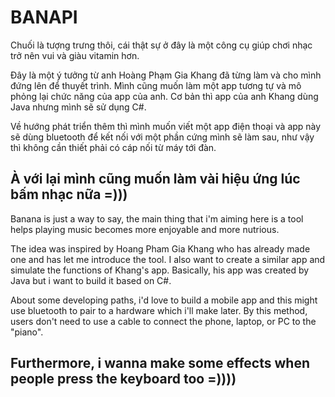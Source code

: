 # BANAPI
Chuối là tượng trưng thôi, cái thật sự ở đây là một công cụ giúp chơi nhạc trở nên vui và giàu vitamin hơn.

Đây là một ý tưởng từ anh Hoàng Phạm Gia Khang đã từng làm và cho mình đứng lên để thuyết trình.
Mình cũng muốn làm một app tương tự và mô phỏng lại chức năng của app của anh.
Cơ bản thì app của anh Khang dùng Java nhưng mình sẽ sử dụng C#.

Về hướng phát triển thêm thì mình muốn viết một app điện thoại và app này sẽ dùng bluetooth để kết nối với một phần cứng mình sẽ làm sau, như vậy thì không cần thiết phải có cáp nối từ máy tới đàn.

À với lại mình cũng muốn làm vài hiệu ứng lúc bấm nhạc nữa =)))
---------------------------------------------------------------------------------------------
Banana is just a way to say, the main thing that i'm aiming here is a tool helps playing music becomes more enjoyable and more nutrious.

The idea was inspired by Hoang Pham Gia Khang who has already made one and has let me introduce the tool.
I also want to create a similar app and simulate the functions of Khang's app.
Basically, his app was created by Java but i want to build it based on C#.

About some developing paths, i'd love to build a mobile app and this might use bluetooth to pair to a hardware which i'll make later. By this method, users don't need to use a cable to connect the phone, laptop, or PC to the "piano".

Furthermore, i wanna make some effects when people press the keyboard too =))))
---------------------------------------------------------------------------------------------

